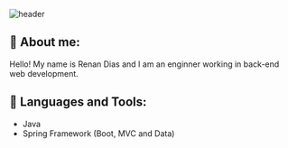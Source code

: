 ![header](https://capsule-render.vercel.app/api?type=waving&color=timeGradient)
## 👋 About me:
Hello! My name is Renan Dias and I am an enginner working in back-end web development.
## 🧰 Languages and Tools:
- Java
- Spring Framework (Boot, MVC and Data)
